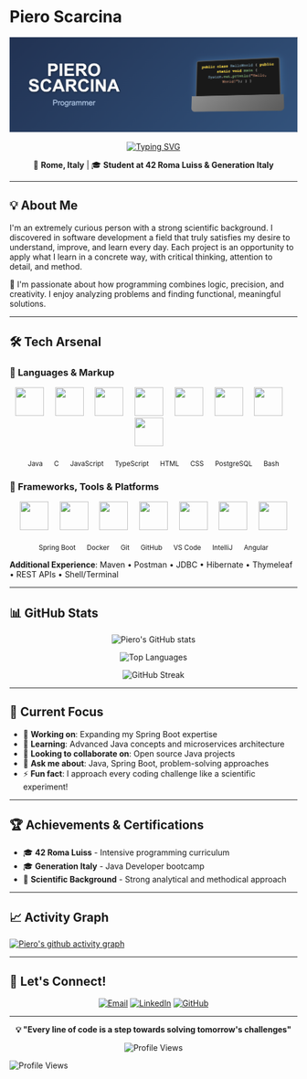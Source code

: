 # Piero Scarcina

<div align="center">
  
![Header](header.png)

[![Typing SVG](https://readme-typing-svg.demolab.com?font=Fira+Code&pause=1000&color=2F81F7&width=435&lines=Junior+Java+Developer;Always+Learning+New+Things;Problem+Solver+%26+Critical+Thinker)](https://git.io/typing-svg)

📍 **Rome, Italy** | 🎓 **Student at 42 Roma Luiss & Generation Italy**

</div>

---

## 💡 About Me

I'm an extremely curious person with a strong scientific background. I discovered in software development a field that truly satisfies my desire to understand, improve, and learn every day. Each project is an opportunity to apply what I learn in a concrete way, with critical thinking, attention to detail, and method.

🧠 I'm passionate about how programming combines logic, precision, and creativity. I enjoy analyzing problems and finding functional, meaningful solutions.

---

## 🛠️ Tech Arsenal

### 🔹 Languages & Markup
<p align="center">
  <img src="https://cdn.jsdelivr.net/gh/devicons/devicon/icons/java/java-original.svg" width="50" height="50"/>&nbsp;&nbsp;&nbsp;&nbsp;
  <img src="https://cdn.jsdelivr.net/gh/devicons/devicon/icons/c/c-original.svg" width="50" height="50"/>&nbsp;&nbsp;&nbsp;&nbsp;
  <img src="https://cdn.jsdelivr.net/gh/devicons/devicon/icons/javascript/javascript-original.svg" width="50" height="50"/>&nbsp;&nbsp;&nbsp;&nbsp;
  <img src="https://cdn.jsdelivr.net/gh/devicons/devicon/icons/typescript/typescript-original.svg" width="50" height="50"/>&nbsp;&nbsp;&nbsp;&nbsp;
  <img src="https://cdn.jsdelivr.net/gh/devicons/devicon/icons/html5/html5-original.svg" width="50" height="50"/>&nbsp;&nbsp;&nbsp;&nbsp;
  <img src="https://cdn.jsdelivr.net/gh/devicons/devicon/icons/css3/css3-original.svg" width="50" height="50"/>&nbsp;&nbsp;&nbsp;&nbsp;
  <img src="https://cdn.jsdelivr.net/gh/devicons/devicon/icons/postgresql/postgresql-original.svg" width="50" height="50"/>&nbsp;&nbsp;&nbsp;&nbsp;
  <img src="https://cdn.jsdelivr.net/gh/devicons/devicon/icons/bash/bash-original.svg" width="50" height="50"/>&nbsp;&nbsp;&nbsp;&nbsp;
</p>
<p align="center">
  <sub>Java &nbsp;&nbsp;&nbsp;&nbsp; C &nbsp;&nbsp;&nbsp;&nbsp; JavaScript &nbsp;&nbsp;&nbsp;&nbsp; TypeScript &nbsp;&nbsp;&nbsp;&nbsp; HTML &nbsp;&nbsp;&nbsp;&nbsp; CSS &nbsp;&nbsp;&nbsp;&nbsp; PostgreSQL &nbsp;&nbsp;&nbsp;&nbsp; Bash</sub>
</p>

### 🔹 Frameworks, Tools & Platforms
<p align="center">
  <img src="https://cdn.jsdelivr.net/gh/devicons/devicon/icons/spring/spring-original.svg" width="50" height="50"/>&nbsp;&nbsp;&nbsp;&nbsp;
  <img src="https://cdn.jsdelivr.net/gh/devicons/devicon/icons/docker/docker-original.svg" width="50" height="50"/>&nbsp;&nbsp;&nbsp;&nbsp;
  <img src="https://cdn.jsdelivr.net/gh/devicons/devicon/icons/git/git-original.svg" width="50" height="50"/>&nbsp;&nbsp;&nbsp;&nbsp;
  <img src="https://cdn.jsdelivr.net/gh/devicons/devicon/icons/github/github-original.svg" width="50" height="50"/>&nbsp;&nbsp;&nbsp;&nbsp;
  <img src="https://cdn.jsdelivr.net/gh/devicons/devicon/icons/vscode/vscode-original.svg" width="50" height="50"/>&nbsp;&nbsp;&nbsp;&nbsp;
  <img src="https://cdn.jsdelivr.net/gh/devicons/devicon/icons/intellij/intellij-original.svg" width="50" height="50"/>&nbsp;&nbsp;&nbsp;&nbsp;
  <img src="https://cdn.jsdelivr.net/gh/devicons/devicon/icons/angularjs/angularjs-original.svg" width="50" height="50"/>
</p>
<p align="center">
  <sub>Spring Boot &nbsp;&nbsp;&nbsp;&nbsp; Docker &nbsp;&nbsp;&nbsp;&nbsp; Git &nbsp;&nbsp;&nbsp;&nbsp; GitHub &nbsp;&nbsp;&nbsp;&nbsp; VS Code &nbsp;&nbsp;&nbsp;&nbsp; IntelliJ &nbsp;&nbsp;&nbsp;&nbsp; Angular</sub>
</p>

**Additional Experience**: Maven • Postman • JDBC • Hibernate • Thymeleaf • REST APIs • Shell/Terminal

---

## 📊 GitHub Stats

<div align="center">

![Piero's GitHub stats](https://github-readme-stats.vercel.app/api?username=pixscar&show_icons=true&theme=tokyonight&hide_border=true)

![Top Languages](https://github-readme-stats.vercel.app/api/top-langs/?username=pixscar&layout=compact&theme=tokyonight&hide_border=true)

![GitHub Streak](https://github-readme-streak-stats.herokuapp.com/?user=pixscar&theme=tokyonight&hide_border=true)

</div>

---

## 🎯 Current Focus

- 🔭 **Working on**: Expanding my Spring Boot expertise
- 🌱 **Learning**: Advanced Java concepts and microservices architecture
- 👯 **Looking to collaborate on**: Open source Java projects
- 💬 **Ask me about**: Java, Spring Boot, problem-solving approaches
- ⚡ **Fun fact**: I approach every coding challenge like a scientific experiment!

---

## 🏆 Achievements & Certifications

- 🎓 **42 Roma Luiss** - Intensive programming curriculum
- 🎓 **Generation Italy** - Java Developer bootcamp
- 🧠 **Scientific Background** - Strong analytical and methodical approach

---

## 📈 Activity Graph

[![Piero's github activity graph](https://github-readme-activity-graph.vercel.app/graph?username=pixscar&theme=tokyo-night)](https://github.com/ashutosh00710/github-readme-activity-graph)

---

## 🤝 Let's Connect!

<div align="center">

[![Email](https://img.shields.io/badge/Email-D14836?style=for-the-badge&logo=gmail&logoColor=white)](mailto:piero.scarcina@gmail.com)
[![LinkedIn](https://img.shields.io/badge/LinkedIn-0077B5?style=for-the-badge&logo=linkedin&logoColor=white)](https://www.linkedin.com/in/piero-scarcina-840768367/)
[![GitHub](https://img.shields.io/badge/GitHub-100000?style=for-the-badge&logo=github&logoColor=white)](https://github.com/pixscar)

</div>

---

<div align="center">

**💡 "Every line of code is a step towards solving tomorrow's challenges"**

![Profile Views](https://komarev.com/ghpvc/?username=pixscar&color=brightgreen&style=flat-square)

</div>

![Profile Views](https://komarev.com/ghpvc/?username=pixscar&color=brightgreen&style=flat-square)

</div>
